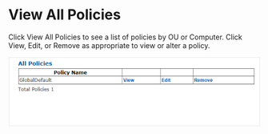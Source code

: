 # View All Policies

Click View All Policies to see a list of policies by OU or Computer.  Click View, Edit, or Remove as appropriate to view or alter a policy.

![ View All Policy](images/policiesViewAll.png)